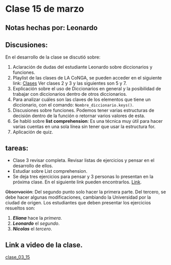 # Clase 15 de marzo
 
 ## Notas hechas por: Leonardo

## Discusiones:

En el desarrollo de la clase se discutió sobre:

1. Aclaración de dudas del estudiante Leonardo sobre diccionarios y funciones.
1. Playlist de las clases de LA CoNGA, se pueden acceder en el siguiente link:
[Clases](shorturl.at/dijvG "Link a clases de La CoNGA")
Ver clases 2 y 3 y las siguientes son 5 y 7.
1. Explicación sobre el uso de Diccionarios en general y la posibilidad de trabajar con diccionarios dentro de otros diccionarios.
1. Para analizar cuáles son las claves de los elementos que tiene un diccionario, con el comando: `Nombre_diccionario.keys()`.
1. Discusiones sobre funciones. Podemos tener varias estructuras de decisión dentro de la función o retornar varios valores de esta.
1. Se habló sobre **list comprehension**: Es una técnica muy útil para hacer varias cuentas en una sola línea sin tener que usar la estructura for.
1. Aplicación de quiz.

## tareas:

- Clase 3 revisar completa. Revisar listas de ejercicios y pensar en el desarrollo de ellos.
- Estudiar sobre List comprehension.
- Se deja tres ejercicios para pensar y 3 personas lo presentan en la próxima clase. En el siguiente link pueden encontrarlos.
[Link](shorturl.at/agkCI "Ejercicios para la tarea").

~~Observación~~: Del segundo punto solo hacer la primera parte. Del tercero, se debe hacer algunas modificaciones, cambiando la Universidad por la ciudad de origen.
Los estudiantes que deben presentar los ejercicios resueltos son:
1. ***Eliana*** hace la *primera*.
2. ***Leonardo*** el *segundo*.
3. ***Nicolas*** el *tercero*.

## Link a video de la clase.

 [clase_03_15](https://drive.google.com/file/d/1qSuYE9SMQDnkHWZI3hnRhNfPi2zLoS9-/view?usp=sharing)‌

